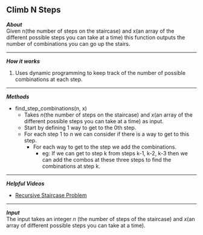 ## Climb N Steps  
_**About**_  
Given n(the number of steps on the staircase) and x(an array of the different possible steps you can take at a time) this function outputs the number of combinations you can go up the stairs.  

---  

_**How it works**_  
1. Uses dynamic programming to keep track of the number of possible combinations at each step.  

---  

_**Methods**_  
- find_step_combinations(n, x)
    - Takes _n_(the number of steps on the staircase) and _x_(an array of the different possible steps you can take at a time) as input.  
    - Start by defining 1 way to get to the 0th step.  
    - For each step 1 to _n_ we can consider if there is a way to get to this step.
        - For each way to get to the step we add the combinations.  
            - eg: If we can get to step k from steps k-1, k-2, k-3 then we can add the combos at these three steps to find the combinations at step k.  

---  

_**Helpful Videos**_  
- [Recursive Staircase Problem]( https://www.youtube.com/watch?v=5o-kdjv7FD0 )  

---  

_**Input**_  
The input takes an integer _n_ (the number of steps of the staircase) and _x_(an array of different possible steps you can take at a time).  

